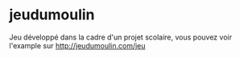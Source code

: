 jeudumoulin
===========

Jeu développé dans la cadre d'un projet scolaire, vous pouvez voir l'example sur http://jeudumoulin.com/jeu
